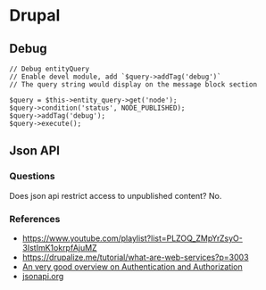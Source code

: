 # Drupal

## Debug
```
// Debug entityQuery
// Enable devel module, add `$query->addTag('debug')`
// The query string would display on the message block section
 
$query = $this->entity_query->get('node');
$query->condition('status', NODE_PUBLISHED);
$query->addTag('debug');
$query->execute();

```

## Json API

### Questions
Does json api restrict access to unpublished content?
No.


### References
* https://www.youtube.com/playlist?list=PLZOQ_ZMpYrZsyO-3IstImK1okrpfAjuMZ
* https://drupalize.me/tutorial/what-are-web-services?p=3003
* [An very good overview on Authentication and Authorization](https://drupalize.me/tutorial/api-authentication-and-authorization?p=3003)
* [jsonapi.org](https://jsonapi.org)

